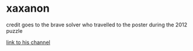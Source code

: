 # xaxanon
credit goes to the brave solver who travelled to the poster during the 2012 puzzle

[link to his channel](https://www.youtube.com/user/xaxanon)
